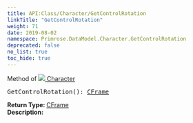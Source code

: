 ```yaml
---
title: API:Class/Character/GetControlRotation
linkTitle: "GetControlRotation"
weight: 71
date: 2019-08-02
namespace: Primrose.DataModel.Character.GetControlRotation
deprecated: false
no_list: true
toc_hide: true
---
```

Method of <a href="/docs/api-reference/Class/Character"><img src="/icons/silk/humanoid.png"/>&nbsp;Character</a>
<pre class="method-declaration">
GetControlRotation(): <a class="type" href="/docs/api-reference/DataType/CFrame">CFrame</a></pre>
<b>Return Type: </b>
<a class="type" href="/docs/api-reference/DataType/CFrame">CFrame</a>
<br/>
<b>Description: </b>